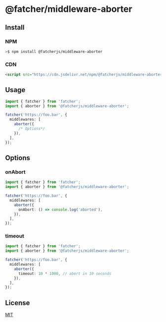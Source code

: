 # @fatcher/middleware-aborter

## Install

### NPM

```bash
>$ npm install @fatcherjs/middleware-aborter
```

### CDN

```html
<script src="https://cdn.jsdelivr.net/npm/@fatcherjs/middleware-aborter/dist/index.min.js"></script>
```

## Usage

```ts
import { fatcher } from 'fatcher';
import { aborter } from '@fatcherjs/middleware-aborter';

fatcher('https://foo.bar', {
  middlewares: [
    aborter({
      /* Options*/
    }),
  ],
});
```

## Options

### onAbort

```ts
import { fatcher } from 'fatcher';
import { aborter } from '@fatcherjs/middleware-aborter';

fatcher('https://foo.bar', {
  middlewares: [
    aborter({
      onAbort: () => console.log('aborted'),
    }),
  ],
});
```

### timeout

```ts
import { fatcher } from 'fatcher';
import { aborter } from '@fatcherjs/middleware-aborter';

fatcher('https://foo.bar', {
  middlewares: [
    aborter({
      timeout: 10 * 1000, // abort in 10 seconds
    }),
  ],
});
```

## License

[MIT](https://github.com/fanhaoyuan/fatcher/blob/master/LICENSE)

